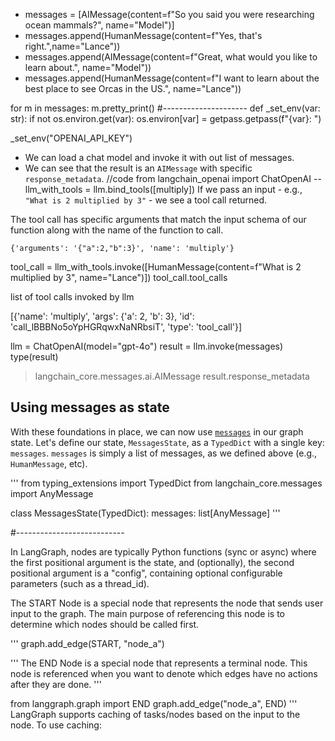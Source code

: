 
* messages = [AIMessage(content=f"So you said you were researching ocean mammals?", name="Model")]
* messages.append(HumanMessage(content=f"Yes, that's right.",name="Lance"))
* messages.append(AIMessage(content=f"Great, what would you like to learn about.", name="Model"))
* messages.append(HumanMessage(content=f"I want to learn about the best place to see Orcas in the US.", name="Lance"))


for m in messages:
    m.pretty_print()
#---------------------
def _set_env(var: str):
    if not os.environ.get(var):
        os.environ[var] = getpass.getpass(f"{var}: ")

_set_env("OPENAI_API_KEY")

* We can load a chat model and invoke it with out list of messages.
* We can see that the result is an `AIMessage` with specific `response_metadata`.
//code
from langchain_openai import ChatOpenAI
--
llm_with_tools = llm.bind_tools([multiply])
If we pass an input - e.g., `"What is 2 multiplied by 3"` - we see a tool call returned. 

The tool call has specific arguments that match the input schema of our function along with the name of the function to call.
```
{'arguments': '{"a":2,"b":3}', 'name': 'multiply'}
```
tool_call = llm_with_tools.invoke([HumanMessage(content=f"What is 2 multiplied by 3", name="Lance")])
tool_call.tool_calls

list of tool calls invoked by llm

[{'name': 'multiply',
  'args': {'a': 2, 'b': 3},
  'id': 'call_lBBBNo5oYpHGRqwxNaNRbsiT',
  'type': 'tool_call'}]

llm = ChatOpenAI(model="gpt-4o")
result = llm.invoke(messages)
type(result)
>langchain_core.messages.ai.AIMessage
result.response_metadata

## Using messages as state

With these foundations in place, we can now use [`messages`](https://python.langchain.com/v0.2/docs/concepts/#messages) in our graph state.
Let's define our state, `MessagesState`, as a `TypedDict` with a single key: `messages`.
`messages` is simply a list of messages, as we defined above (e.g., `HumanMessage`, etc).

'''
from typing_extensions import TypedDict
from langchain_core.messages import AnyMessage

class MessagesState(TypedDict):
    messages: list[AnyMessage]
'''

#---------------------------

In LangGraph, nodes are typically Python functions (sync or async) where the first positional argument is the state, and (optionally), 
the second positional argument is a "config", containing optional configurable parameters (such as a thread_id).

The START Node is a special node that represents the node that sends user input to the graph. The main purpose of referencing this node 
is to determine which nodes should be called first.

'''
graph.add_edge(START, "node_a")

'''
The END Node is a special node that represents a terminal node. This node is referenced when you want to denote which edges have no actions after they are done.
'''

from langgraph.graph import END
graph.add_edge("node_a", END)
'''
LangGraph supports caching of tasks/nodes based on the input to the node. To use caching:




